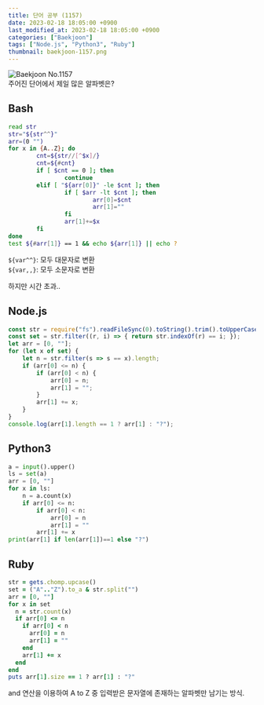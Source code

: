```yaml
---
title: 단어 공부 (1157)
date: 2023-02-18 18:05:00 +0900
last_modified_at: 2023-02-18 18:05:00 +0900
categories: ["Baekjoon"]
tags: ["Node.js", "Python3", "Ruby"]
thumbnail: baekjoon-1157.png
---
```


![Baekjoon No.1157](baekjoon-1157.png)  
주어진 단어에서 제일 많은 알파벳은?

## Bash
```bash
read str
str="${str^^}"
arr=(0 "")
for x in {A..Z}; do
        cnt=${str//[^$x]/}
        cnt=${#cnt}
        if [ $cnt == 0 ]; then
                continue
        elif [ "${arr[0]}" -le $cnt ]; then
                if [ $arr -lt $cnt ]; then
                        arr[0]=$cnt
                        arr[1]=""
                fi
                arr[1]+=$x
        fi
done
test ${#arr[1]} == 1 && echo ${arr[1]} || echo ?
```
`${var^^}`: 모두 대문자로 변환  
`${var,,}`: 모두 소문자로 변환

하지만 시간 초과..

## Node.js
```javascript
const str = require("fs").readFileSync(0).toString().trim().toUpperCase().split("");
const set = str.filter((r, i) => { return str.indexOf(r) == i; });
let arr = [0, ""];
for (let x of set) {
	let n = str.filter(s => s == x).length;
	if (arr[0] <= n) {
		if (arr[0] < n) {
			arr[0] = n;
			arr[1] = "";
		}
		arr[1] += x;
	}
}
console.log(arr[1].length == 1 ? arr[1] : "?");
```

## Python3
```python
a = input().upper()
ls = set(a)
arr = [0, ""]
for x in ls:
    n = a.count(x)
    if arr[0] <= n:
        if arr[0] < n:
            arr[0] = n
            arr[1] = ""
        arr[1] += x
print(arr[1] if len(arr[1])==1 else "?")
```

## Ruby
```ruby
str = gets.chomp.upcase()
set = ("A".."Z").to_a & str.split("")
arr = [0, ""]
for x in set
  n = str.count(x)
  if arr[0] <= n
    if arr[0] < n
      arr[0] = n
      arr[1] = ""
    end
    arr[1] += x
  end
end
puts arr[1].size == 1 ? arr[1] : "?"
```
and 연산을 이용하여 A to Z 중 입력받은 문자열에 존재하는 알파벳만 남기는 방식.

